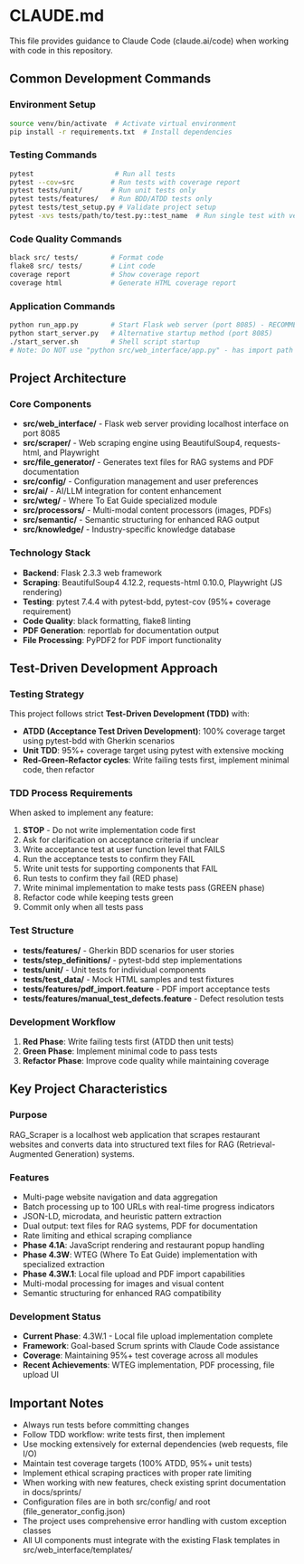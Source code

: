 # CLAUDE.md

This file provides guidance to Claude Code (claude.ai/code) when working with code in this repository.

## Common Development Commands

### Environment Setup
```bash
source venv/bin/activate  # Activate virtual environment
pip install -r requirements.txt  # Install dependencies
```

### Testing Commands
```bash
pytest                    # Run all tests
pytest --cov=src         # Run tests with coverage report
pytest tests/unit/       # Run unit tests only
pytest tests/features/   # Run BDD/ATDD tests only
pytest tests/test_setup.py # Validate project setup
pytest -xvs tests/path/to/test.py::test_name  # Run single test with verbose output
```

### Code Quality Commands
```bash
black src/ tests/        # Format code
flake8 src/ tests/       # Lint code
coverage report          # Show coverage report
coverage html            # Generate HTML coverage report
```

### Application Commands
```bash
python run_app.py        # Start Flask web server (port 8085) - RECOMMENDED
python start_server.py   # Alternative startup method (port 8085)
./start_server.sh        # Shell script startup
# Note: Do NOT use "python src/web_interface/app.py" - has import path issues
```

## Project Architecture

### Core Components
- **src/web_interface/** - Flask web server providing localhost interface on port 8085
- **src/scraper/** - Web scraping engine using BeautifulSoup4, requests-html, and Playwright
- **src/file_generator/** - Generates text files for RAG systems and PDF documentation
- **src/config/** - Configuration management and user preferences
- **src/ai/** - AI/LLM integration for content enhancement
- **src/wteg/** - Where To Eat Guide specialized module
- **src/processors/** - Multi-modal content processors (images, PDFs)
- **src/semantic/** - Semantic structuring for enhanced RAG output
- **src/knowledge/** - Industry-specific knowledge database

### Technology Stack
- **Backend**: Flask 2.3.3 web framework
- **Scraping**: BeautifulSoup4 4.12.2, requests-html 0.10.0, Playwright (JS rendering)
- **Testing**: pytest 7.4.4 with pytest-bdd, pytest-cov (95%+ coverage requirement)
- **Code Quality**: black formatting, flake8 linting
- **PDF Generation**: reportlab for documentation output
- **File Processing**: PyPDF2 for PDF import functionality

## Test-Driven Development Approach

### Testing Strategy
This project follows strict **Test-Driven Development (TDD)** with:
- **ATDD (Acceptance Test Driven Development)**: 100% coverage target using pytest-bdd with Gherkin scenarios
- **Unit TDD**: 95%+ coverage target using pytest with extensive mocking
- **Red-Green-Refactor cycles**: Write failing tests first, implement minimal code, then refactor

### TDD Process Requirements
When asked to implement any feature:
1. **STOP** - Do not write implementation code first
2. Ask for clarification on acceptance criteria if unclear
3. Write acceptance test at user function level that FAILS
4. Run the acceptance tests to confirm they FAIL
5. Write unit tests for supporting components that FAIL
6. Run tests to confirm they fail (RED phase)
7. Write minimal implementation to make tests pass (GREEN phase)
8. Refactor code while keeping tests green
9. Commit only when all tests pass

### Test Structure
- **tests/features/** - Gherkin BDD scenarios for user stories
- **tests/step_definitions/** - pytest-bdd step implementations
- **tests/unit/** - Unit tests for individual components
- **tests/test_data/** - Mock HTML samples and test fixtures
- **tests/features/pdf_import.feature** - PDF import acceptance tests
- **tests/features/manual_test_defects.feature** - Defect resolution tests

### Development Workflow
1. **Red Phase**: Write failing tests first (ATDD then unit tests)
2. **Green Phase**: Implement minimal code to pass tests
3. **Refactor Phase**: Improve code quality while maintaining coverage

## Key Project Characteristics

### Purpose
RAG_Scraper is a localhost web application that scrapes restaurant websites and converts data into structured text files for RAG (Retrieval-Augmented Generation) systems.

### Features
- Multi-page website navigation and data aggregation
- Batch processing up to 100 URLs with real-time progress indicators
- JSON-LD, microdata, and heuristic pattern extraction
- Dual output: text files for RAG systems, PDF for documentation
- Rate limiting and ethical scraping compliance
- **Phase 4.1A**: JavaScript rendering and restaurant popup handling
- **Phase 4.3W**: WTEG (Where To Eat Guide) implementation with specialized extraction
- **Phase 4.3W.1**: Local file upload and PDF import capabilities
- Multi-modal processing for images and visual content
- Semantic structuring for enhanced RAG compatibility

### Development Status
- **Current Phase**: 4.3W.1 - Local file upload implementation complete
- **Framework**: Goal-based Scrum sprints with Claude Code assistance
- **Coverage**: Maintaining 95%+ test coverage across all modules
- **Recent Achievements**: WTEG implementation, PDF processing, file upload UI

## Important Notes

- Always run tests before committing changes
- Follow TDD workflow: write tests first, then implement
- Use mocking extensively for external dependencies (web requests, file I/O)
- Maintain test coverage targets (100% ATDD, 95%+ unit tests)
- Implement ethical scraping practices with proper rate limiting
- When working with new features, check existing sprint documentation in docs/sprints/
- Configuration files are in both src/config/ and root (file_generator_config.json)
- The project uses comprehensive error handling with custom exception classes
- All UI components must integrate with the existing Flask templates in src/web_interface/templates/